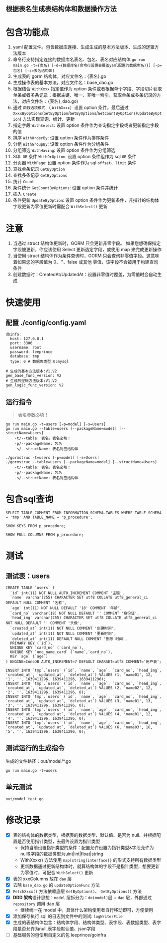 根据表名生成表结构体和数据操作方法
---

# 包含功能点
1. yaml 配置文件。包含数据库连接、生成生成的基本方法版本、生成的逻辑方法版本
2. 命令行支持指定连接的数据库名表名、包名、表名对应结构体 `go run main.go -t={表名} [-d={数据库名(命令行设置会覆盖yaml配置的数据库名)}] [-p=包名] [-s=表名结构体]`
3. 生成表的 gorm 结构体，对应文件名：{表名}.go
4. 生成操作表的基本方法，对应文件名：base_dao.go
5. 根据结合 `WithXxxx` 指定值作为 option 条件或者根据单个字段、字段切片获取单条或者多条记录；根据主键、唯一、非唯一索引，获取单条或多条记录的方法，对应文件名：{表名}_dao.go)
6. 通过 `函数选项模式` （ `WithXxxx`）设置 option 条件，最后通过 `XxxxByOptions`(`GetByOption`/`GetByOptions`/`GetCountByOptions`/`UpdateByOption`) 方法实现查询、统计、更新   
7. 指定字段 `WithSelect`: 设置 option 条件作为查询指定字段或者更新指定字段的值
8. 排序 `WithOrderBy`: 设置 option 条件作为排序条件
9. 分组 `WithGroupBy`: 设置 option 条件作为分组条件
10. 分组筛选 `WithHaving`: 设置 option 条件作为分组筛选
11. SQL `OR` 条件 `WithOrOption`: 设置 option 条件组作为 sql `OR` 条件
12. 分页器 `WithPage`: 设置 option 条件作为 sql `offset`、`limit` 条件
13. 查找单条记录 `GetByOption`
14. 查找多条记录 `GetByOptions`
15. 统计 `Count`
16. 条件统计 `GetCountByOptions`: 设置 option 条件并统计
17. 插入 `Create`
18. 条件更新 `UpdateByOption`: 设置 option 条件作为更新条件，非指针的结构体字段更新为零值更新时需配合 `WithSelect()` 更新

# 注意
1. 当通过 struct 结构体更新时，GORM 只会更新非零字段。 如果您想确保指定字段被更新，你应该使用 Select 更新选定字段，或使用 map 来完成更新操作
2. 当使用 struct 结构体作为条件查询时，GORM 只会查询非零值字段。这意味着如果您的字段值为 0、''、false 或其他 零值，该字段不会被用于构建查询条件
3. 创建数据时：CreatedAt/UpdatedAt：设置非零值时覆盖，为零值时会自动生成

# 快速使用
## 配置 ./config/config.yaml
```
dbinfo:
  host: 127.0.0.1
  port: 3306
  username: root
  password: leeprince
  database: tmp
  type: 0 # 数据库类型:0:mysql

# 生成的基本方法版本:V1,V2
gen_base_func_version: V2
# 生成的逻辑方法版本:V1,V2
gen_logic_func_version: V2
```

## 运行指令
> 表名参数必填！
```
go run main.go -t=users [-p=model] [-s=Users]
go run main.go --table=users [--packageName=model] [--structName=Users]
    -t/--table: 表名。表名必填！
    -p/--packageName: 包名
    -s/--structName: 表名对应结构体
```
```
./gormstruc -t=users [-p=model] [-s=Users]
./gormstruc --table=users [--packageName=model] [--structName=Users]
    -t/--table: 表名。表名必填！
    -p/--packageName: 包名
    -s/--structName: 表名对应结构体
```

# 包含sql查询
```
SELECT TABLE_COMMENT FROM INFORMATION_SCHEMA.TABLES WHERE TABLE_SCHEMA = 'tmp' AND TABLE_NAME = 'p_procedure';

SHOW KEYS FROM p_procedure;

SHOW FULL COLUMNS FROM p_procedure;
```

# 测试
## 测试表：users
```
CREATE TABLE `users` (
  `id` int(11) NOT NULL AUTO_INCREMENT COMMENT '主键',
  `name` varchar(255) CHARACTER SET utf8 COLLATE utf8_general_ci DEFAULT NULL COMMENT '名称',
  `age` int(11) NOT NULL DEFAULT '18' COMMENT '年龄',
  `card_no` varchar(18) NOT NULL DEFAULT '' COMMENT '身份证',
  `head_img` varchar(255) CHARACTER SET utf8 COLLATE utf8_general_ci NOT NULL DEFAULT '' COMMENT '头像',
  `created_at` int(11) NOT NULL COMMENT '创建时间',
  `updated_at` int(11) NOT NULL COMMENT '更新时间',
  `deleted_at` int(11) DEFAULT NULL COMMENT '删除 时间',
  PRIMARY KEY (`id`),
  UNIQUE KEY `card_no` (`card_no`),
  UNIQUE KEY `unq_name_card` (`name`,`card_no`),
  KEY `age` (`age`)
) ENGINE=InnoDB AUTO_INCREMENT=7 DEFAULT CHARSET=utf8 COMMENT='用户表';
```
```
INSERT INTO `tmp`.`users` (`id`, `name`, `age`, `card_no`, `head_img`, `created_at`, `updated_at`, `deleted_at`) VALUES (1, 'name01', 12, '1', '', 1639411296, 1639411296, 1639411296);
INSERT INTO `tmp`.`users` (`id`, `name`, `age`, `card_no`, `head_img`, `created_at`, `updated_at`, `deleted_at`) VALUES (2, 'name02', 12, '2', '', 1639411296, 1639411296, 0);
INSERT INTO `tmp`.`users` (`id`, `name`, `age`, `card_no`, `head_img`, `created_at`, `updated_at`, `deleted_at`) VALUES (3, 'name01', 13, '3', '', 1639411296, 1639411296, 0);
INSERT INTO `tmp`.`users` (`id`, `name`, `age`, `card_no`, `head_img`, `created_at`, `updated_at`, `deleted_at`) VALUES (4, 'name01', 12, '4', '', 1639411296, 1639411296, 0);
INSERT INTO `tmp`.`users` (`id`, `name`, `age`, `card_no`, `head_img`, `created_at`, `updated_at`, `deleted_at`) VALUES (6, 'name03', 18, '5', '', 1639411296, 1639411296, 0);
```
## 测试运行的生成指令
生成的文件路径：out/model/*.go
```
go run main.go -t=users
```
## 单元测试
```
out/model_test.go
```

# 修改记录
- [x] 表的结构体的数据类型，根据表的数据类型、默认值、是否为 null、并根据配置是否使用指针类型，去最终设置为指针类型
    - 保持当前设置指针类型的条件：配置允许设置为指针类型&字段允许为null&字段的数据类型为uint|int|float|string
    - WithXxxx() 方法使用 `map[string]interface{}` 的形式支持所有数据类型
    - 更新数据通过更新结构体时，就算结构体的字段不是指针类型，想要更新为零值时，可配合 `WithSelect()` 更新
- [x] 表的 xxxColumns 放在 `dao` 层
- [x] 去除 `base_dao.go` 的 `updateOptionFunc` 方法
- [x] `FetchXxxx()` 方法依赖底层 `GetByOption()`、 `GetByOptions()` 方法
- [x] **DDD 架构**设计思想：`model` 层拆分为：`do(model)`层 + `dao` 层，外部通过 `repository` 调用 dao 层
    - 继续统一在 model 中，具体什么架构使用者自行移动即可，方便使用
- [x] 添加保存执行 sql 的日志到文件中的测试: `logWriterFile`
- [x] 生成的表结构体包含：结构体字段、结构体类型、表字段、表数据类型、表字段是否允许为null,表字段默认值、json字段
- [ ] 基础服务的包使用自定义的包 leeprince/goinfra